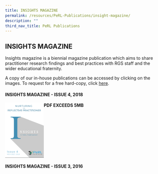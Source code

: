 ```yaml
---
title: INSIGHTS MAGAZINE
permalink: /resources/PeRL-Publications/insight-magazine/
description: ""
third_nav_title: PeRL Publications
---
```

## INSIGHTS MAGAZINE

Insights magazine is a biennial magazine publication which aims to share practitioner research findings and best practices with RGS staff and the wider educational fraternity.

A copy of our in-house publications can be accessed by clicking on the images. To request for a free hard-copy, click [here](https://goo.gl/forms/nY5iHzd0bqrIxGlH2).

#### INSIGHTS MAGAZINE - ISSUE 4, 2018

<p><a href="https://www.rgs.edu.sg/qql/slot/u554/Resources/Inhouse%20Publications/Insights%202018_final.pdf">
<img style="width:25%" align=left src="/images/Image_frontcover_Insights_vol4.png">
</a></p>

**PDF EXCEEDS 5MB**
<br clear=left>

#### INSIGHTS MAGAZINE - ISSUE 3, 2016


